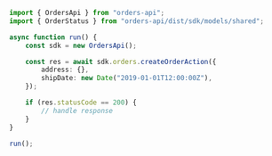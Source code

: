 <!-- Start SDK Example Usage [usage] -->
```typescript
import { OrdersApi } from "orders-api";
import { OrderStatus } from "orders-api/dist/sdk/models/shared";

async function run() {
    const sdk = new OrdersApi();

    const res = await sdk.orders.createOrderAction({
        address: {},
        shipDate: new Date("2019-01-01T12:00:00Z"),
    });

    if (res.statusCode == 200) {
        // handle response
    }
}

run();

```
<!-- End SDK Example Usage [usage] -->
